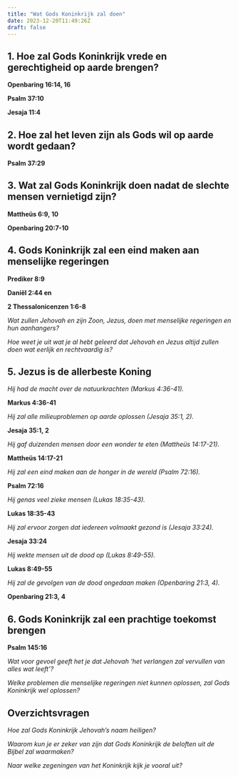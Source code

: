 ```yaml
---
title: "Wat Gods Koninkrijk zal doen"
date: 2023-12-20T11:49:26Z
draft: false
---
```


## 1. Hoe zal Gods Koninkrijk vrede en gerechtigheid op aarde brengen?

**Openbaring 16:14, 16**

**Psalm 37:10**

**Jesaja 11:4**

## 2. Hoe zal het leven zijn als Gods wil op aarde wordt gedaan?

**Psalm 37:29**

## 3. Wat zal Gods Koninkrijk doen nadat de slechte mensen vernietigd zijn?

**Mattheüs 6:9, 10**

**Openbaring 20:7-10**

## 4. Gods Koninkrijk zal een eind maken aan menselijke regeringen

**Prediker 8:9**

**Daniël 2:44 en**

**2 Thessalonicenzen 1:6-8**

_Wat zullen Jehovah en zijn Zoon, Jezus, doen met menselijke regeringen en hun aanhangers?_

_Hoe weet je uit wat je al hebt geleerd dat Jehovah en Jezus altijd zullen doen wat eerlijk en rechtvaardig is?_

## 5. Jezus is de allerbeste Koning

_Hij had de macht over de natuurkrachten (Markus 4:36-41)._

**Markus 4:36-41**

_Hij zal alle milieuproblemen op aarde oplossen (Jesaja 35:1, 2)._

**Jesaja 35:1, 2**

_Hij gaf duizenden mensen door een wonder te eten (Mattheüs 14:17-21)._

**Mattheüs 14:17-21**

_Hij zal een eind maken aan de honger in de wereld (Psalm 72:16)._

**Psalm 72:16**

_Hij genas veel zieke mensen (Lukas 18:35-43)._

**Lukas 18:35-43**

_Hij zal ervoor zorgen dat iedereen volmaakt gezond is (Jesaja 33:24)._

**Jesaja 33:24**

_Hij wekte mensen uit de dood op (Lukas 8:49-55)._

**Lukas 8:49-55**

_Hij zal de gevolgen van de dood ongedaan maken (Openbaring 21:3, 4)._

**Openbaring 21:3, 4**

## 6. Gods Koninkrijk zal een prachtige toekomst brengen

**Psalm 145:16**

_Wat voor gevoel geeft het je dat Jehovah ‘het verlangen zal vervullen van alles wat leeft’?_

_Welke problemen die menselijke regeringen niet kunnen oplossen, zal Gods Koninkrijk wel oplossen?_

## Overzichtsvragen

_Hoe zal Gods Koninkrijk Jehovah’s naam heiligen?_

_Waarom kun je er zeker van zijn dat Gods Koninkrijk de beloften uit de Bijbel zal waarmaken?_

_Naar welke zegeningen van het Koninkrijk kijk je vooral uit?_
